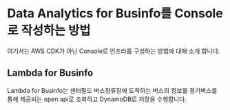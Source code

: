 # Data Analytics for Businfo를 Console로 작성하는 방법

여기서는 AWS CDK가 아닌 Console로 인프라를 구성하는 방법에 대해 소개 합니다.

## Lambda for Businfo

Lambda for Businfo는 센터필드 버스정류장에 도착하는 버스의 정보를 경기버스를 통해 제공되는 open api로 조회하고 DynamoDB로 저장을 수행합니다. 

